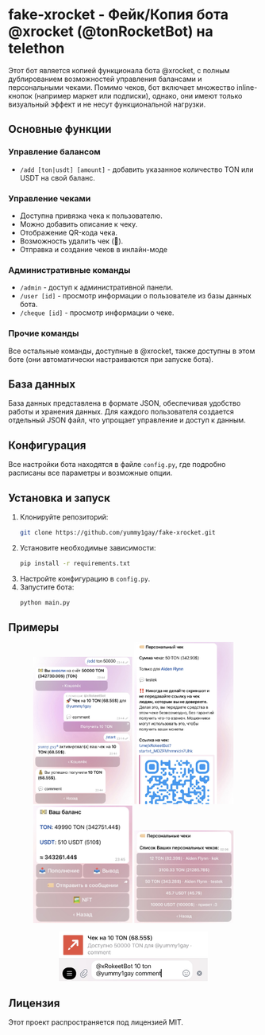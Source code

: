 # fake-xrocket - Фейк/Копия бота @xrocket (@tonRocketBot) на telethon

Этот бот является копией функционала бота @xrocket, с полным дублированием возможностей управления балансами и персональными чеками. Помимо чеков, бот включает множество inline-кнопок (например маркет или подписки), однако, они имеют только визуальный эффект и не несут функциональной нагрузки.

## Основные функции

### Управление балансом
- `/add [ton|usdt] [amount]` - добавить указанное количество TON или USDT на свой баланс.

### Управление чеками
- Доступна привязка чека к пользователю.
- Можно добавить описание к чеку.
- Отображение QR-кода чека.
- Возможность удалить чек (🤯).
- Отправка и создание чеков в инлайн-моде

### Административные команды
- `/admin` - доступ к административной панели.
- `/user [id]` - просмотр информации о пользователе из базы данных бота.
- `/cheque [id]` - просмотр информации о чеке.

### Прочие команды
Все остальные команды, доступные в @xrocket, также доступны в этом боте (они автоматически настраиваются при запуске бота).

## База данных
База данных представлена в формате JSON, обеспечивая удобство работы и хранения данных. Для каждого пользователя создается отдельный JSON файл, что упрощает управление и доступ к данным.

## Конфигурация
Все настройки бота находятся в файле `config.py`, где подробно расписаны все параметры и возможные опции.

## Установка и запуск

1. Клонируйте репозиторий:
   ```sh
   git clone https://github.com/yummy1gay/fake-xrocket.git
   ```
2. Установите необходимые зависимости:
   ```sh
   pip install -r requirements.txt
   ```
3. Настройте конфигурацию в `config.py`.
4. Запустите бота:
   ```sh
   python main.py
   ```

## Примеры
<p align="center">
  <img src="https://github.com/yummy1gay/fake-xrocket/blob/main/images/1.PNG" width="200">
  <img src="https://github.com/yummy1gay/fake-xrocket/blob/main/images/2.PNG" width="200">
  <img src="https://github.com/yummy1gay/fake-xrocket/blob/main/images/3.PNG" width="200">
  <img src="https://github.com/yummy1gay/fake-xrocket/blob/main/images/4.PNG" width="200">
</p>

<p align="center">
  <img src="https://github.com/yummy1gay/fake-xrocket/blob/main/images/5.PNG" width="300">
</p>

## Лицензия
Этот проект распространяется под лицензией MIT.
